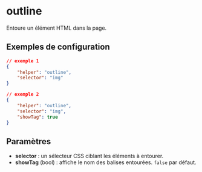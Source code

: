 # outline

Entoure un élément HTML dans la page.

## Exemples de configuration

```json
// exemple 1
{
    "helper": "outline",
    "selector": "img"
}

// exemple 2
{
    "helper": "outline",
    "selector": "img",
    "showTag": true
}
```

## Paramètres

* **selector** : un sélecteur CSS ciblant les éléments à entourer.
* **showTag** (bool) : affiche le nom des balises entourées. `false` par défaut.
